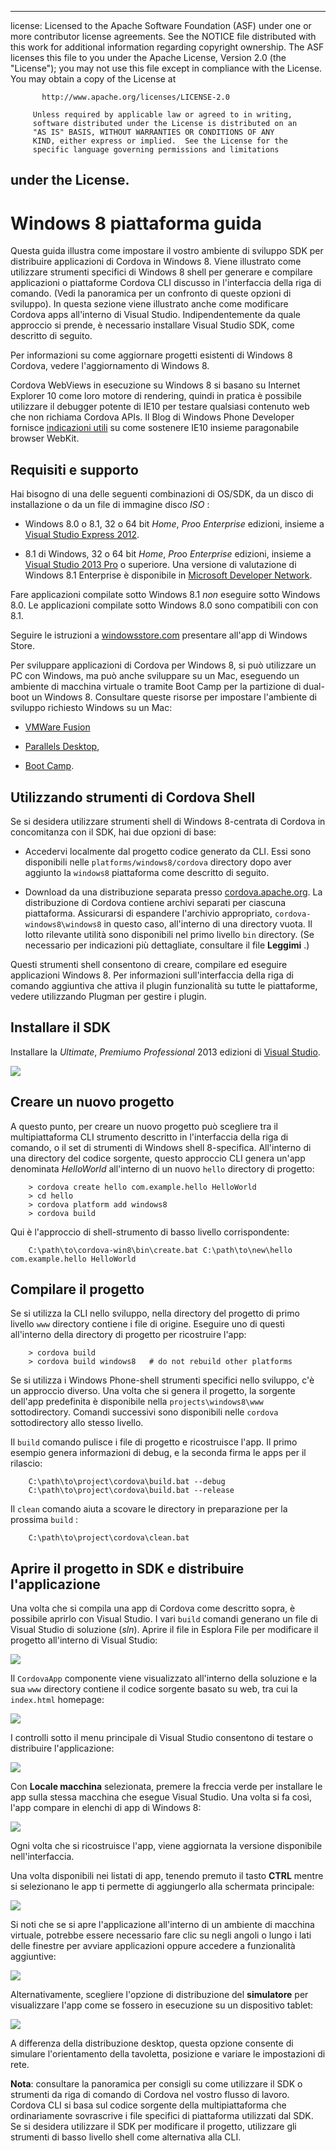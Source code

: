* * *

license: Licensed to the Apache Software Foundation (ASF) under one or more contributor license agreements. See the NOTICE file distributed with this work for additional information regarding copyright ownership. The ASF licenses this file to you under the Apache License, Version 2.0 (the "License"); you may not use this file except in compliance with the License. You may obtain a copy of the License at

           http://www.apache.org/licenses/LICENSE-2.0
    
         Unless required by applicable law or agreed to in writing,
         software distributed under the License is distributed on an
         "AS IS" BASIS, WITHOUT WARRANTIES OR CONDITIONS OF ANY
         KIND, either express or implied.  See the License for the
         specific language governing permissions and limitations
    

## under the License.

# Windows 8 piattaforma guida

Questa guida illustra come impostare il vostro ambiente di sviluppo SDK per distribuire applicazioni di Cordova in Windows 8. Viene illustrato come utilizzare strumenti specifici di Windows 8 shell per generare e compilare applicazioni o piattaforme Cordova CLI discusso in l'interfaccia della riga di comando. (Vedi la panoramica per un confronto di queste opzioni di sviluppo). In questa sezione viene illustrato anche come modificare Cordova apps all'interno di Visual Studio. Indipendentemente da quale approccio si prende, è necessario installare Visual Studio SDK, come descritto di seguito.

Per informazioni su come aggiornare progetti esistenti di Windows 8 Cordova, vedere l'aggiornamento di Windows 8.

Cordova WebViews in esecuzione su Windows 8 si basano su Internet Explorer 10 come loro motore di rendering, quindi in pratica è possibile utilizzare il debugger potente di IE10 per testare qualsiasi contenuto web che non richiama Cordova APIs. Il Blog di Windows Phone Developer fornisce [indicazioni utili][1] su come sostenere IE10 insieme paragonabile browser WebKit.

 [1]: http://blogs.windows.com/windows_phone/b/wpdev/archive/2012/11/15/adapting-your-webkit-optimized-site-for-internet-explorer-10.aspx

## Requisiti e supporto

Hai bisogno di una delle seguenti combinazioni di OS/SDK, da un disco di installazione o da un file di immagine disco *ISO* :

*   Windows 8.0 o 8.1, 32 o 64 bit *Home*, *Pro*o *Enterprise* edizioni, insieme a [Visual Studio Express 2012][2].

*   8.1 di Windows, 32 o 64 bit *Home*, *Pro*o *Enterprise* edizioni, insieme a [Visual Studio 2013 Pro][2] o superiore. Una versione di valutazione di Windows 8.1 Enterprise è disponibile in [Microsoft Developer Network][3].

 [2]: http://www.visualstudio.com/downloads
 [3]: http://msdn.microsoft.com/en-US/evalcenter/jj554510

Fare applicazioni compilate sotto Windows 8.1 *non* eseguire sotto Windows 8.0. Le applicazioni compilate sotto Windows 8.0 sono compatibili con con 8.1.

<!-- 64-bit necessary? Pro necessary? ELSE still recommended for parallel WP dev -->

Seguire le istruzioni a [windowsstore.com][4] presentare all'app di Windows Store.

 [4]: http://www.windowsstore.com/

<!-- true? -->

Per sviluppare applicazioni di Cordova per Windows 8, si può utilizzare un PC con Windows, ma può anche sviluppare su un Mac, eseguendo un ambiente di macchina virtuale o tramite Boot Camp per la partizione di dual-boot un Windows 8. Consultare queste risorse per impostare l'ambiente di sviluppo richiesto Windows su un Mac:

*   [VMWare Fusion][5]

*   [Parallels Desktop][6],

*   [Boot Camp][7].

 [5]: http://msdn.microsoft.com/en-US/library/windows/apps/jj945426
 [6]: http://msdn.microsoft.com/en-US/library/windows/apps/jj945424
 [7]: http://msdn.microsoft.com/en-US/library/windows/apps/jj945423

## Utilizzando strumenti di Cordova Shell

Se si desidera utilizzare strumenti shell di Windows 8-centrata di Cordova in concomitanza con il SDK, hai due opzioni di base:

*   Accedervi localmente dal progetto codice generato da CLI. Essi sono disponibili nelle `platforms/windows8/cordova` directory dopo aver aggiunto la `windows8` piattaforma come descritto di seguito.

*   Download da una distribuzione separata presso [cordova.apache.org][8]. La distribuzione di Cordova contiene archivi separati per ciascuna piattaforma. Assicurarsi di espandere l'archivio appropriato, `cordova-windows8\windows8` in questo caso, all'interno di una directory vuota. Il lotto rilevante utilità sono disponibili nel primo livello `bin` directory. (Se necessario per indicazioni più dettagliate, consultare il file **Leggimi** .)

 [8]: http://cordova.apache.org

Questi strumenti shell consentono di creare, compilare ed eseguire applicazioni Windows 8. Per informazioni sull'interfaccia della riga di comando aggiuntiva che attiva il plugin funzionalità su tutte le piattaforme, vedere utilizzando Plugman per gestire i plugin.

## Installare il SDK

Installare la *Ultimate*, *Premium*o *Professional* 2013 edizioni di [Visual Studio][2].

![][9]

 [9]: img/guide/platforms/win8/win8_installSDK.png

## Creare un nuovo progetto

A questo punto, per creare un nuovo progetto può scegliere tra il multipiattaforma CLI strumento descritto in l'interfaccia della riga di comando, o il set di strumenti di Windows shell 8-specifica. All'interno di una directory del codice sorgente, questo approccio CLI genera un'app denominata *HelloWorld* all'interno di un nuovo `hello` directory di progetto:

        > cordova create hello com.example.hello HelloWorld
        > cd hello
        > cordova platform add windows8
        > cordova build
    

Qui è l'approccio di shell-strumento di basso livello corrispondente:

        C:\path\to\cordova-win8\bin\create.bat C:\path\to\new\hello com.example.hello HelloWorld
    

## Compilare il progetto

Se si utilizza la CLI nello sviluppo, nella directory del progetto di primo livello `www` directory contiene i file di origine. Eseguire uno di questi all'interno della directory di progetto per ricostruire l'app:

        > cordova build
        > cordova build windows8   # do not rebuild other platforms
    

Se si utilizza i Windows Phone-shell strumenti specifici nello sviluppo, c'è un approccio diverso. Una volta che si genera il progetto, la sorgente dell'app predefinita è disponibile nella `projects\windows8\www` sottodirectory. Comandi successivi sono disponibili nelle `cordova` sottodirectory allo stesso livello.

Il `build` comando pulisce i file di progetto e ricostruisce l'app. Il primo esempio genera informazioni di debug, e la seconda firma le apps per il rilascio:

        C:\path\to\project\cordova\build.bat --debug        
        C:\path\to\project\cordova\build.bat --release
    

Il `clean` comando aiuta a scovare le directory in preparazione per la prossima `build` :

        C:\path\to\project\cordova\clean.bat
    

## Aprire il progetto in SDK e distribuire l'applicazione

Una volta che si compila una app di Cordova come descritto sopra, è possibile aprirlo con Visual Studio. I vari `build` comandi generano un file di Visual Studio di soluzione (*sln*). Aprire il file in Esplora File per modificare il progetto all'interno di Visual Studio:

![][10]

 [10]: img/guide/platforms/win8/win8_sdk_openSLN.png

Il `CordovaApp` componente viene visualizzato all'interno della soluzione e la sua `www` directory contiene il codice sorgente basato su web, tra cui la `index.html` homepage:

![][11]

 [11]: img/guide/platforms/win8/win8_sdk.png

I controlli sotto il menu principale di Visual Studio consentono di testare o distribuire l'applicazione:

![][12]

 [12]: img/guide/platforms/win8/win8_sdk_deploy.png

Con **Locale macchina** selezionata, premere la freccia verde per installare le app sulla stessa macchina che esegue Visual Studio. Una volta si fa così, l'app compare in elenchi di app di Windows 8:

![][13]

 [13]: img/guide/platforms/win8/win8_sdk_runApp.png

Ogni volta che si ricostruisce l'app, viene aggiornata la versione disponibile nell'interfaccia.

Una volta disponibili nei listati di app, tenendo premuto il tasto **CTRL** mentre si selezionano le app ti permette di aggiungerlo alla schermata principale:

![][14]

 [14]: img/guide/platforms/win8/win8_sdk_runHome.png

Si noti che se si apre l'applicazione all'interno di un ambiente di macchina virtuale, potrebbe essere necessario fare clic su negli angoli o lungo i lati delle finestre per avviare applicazioni oppure accedere a funzionalità aggiuntive:

![][15]

 [15]: img/guide/platforms/win8/win8_sdk_run.png

Alternativamente, scegliere l'opzione di distribuzione del **simulatore** per visualizzare l'app come se fossero in esecuzione su un dispositivo tablet:

![][16]

 [16]: img/guide/platforms/win8/win8_sdk_sim.png

A differenza della distribuzione desktop, questa opzione consente di simulare l'orientamento della tavoletta, posizione e variare le impostazioni di rete.

**Nota**: consultare la panoramica per consigli su come utilizzare il SDK o strumenti da riga di comando di Cordova nel vostro flusso di lavoro. Cordova CLI si basa sul codice sorgente della multipiattaforma che ordinariamente sovrascrive i file specifici di piattaforma utilizzati dal SDK. Se si desidera utilizzare il SDK per modificare il progetto, utilizzare gli strumenti di basso livello shell come alternativa alla CLI.